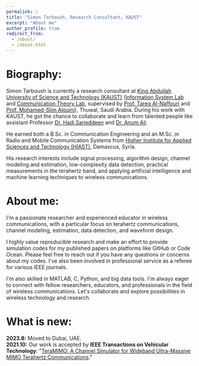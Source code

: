 ```yaml
---
permalink: /
title: "Simon Tarboush, Research Consultant, KAUST"
excerpt: "About me"
author_profile: true
redirect_from: 
  - /about/
  - /about.html
---
```


Biography:
=====
Simon Tarboush is currently a research consultant at [King Abdullah University of Science and Technology (KAUST)](https://www.kaust.edu.sa/en) ([Information System Lab](https://cemse.kaust.edu.sa/isl/about-isl) and [Communication Theory Lab](https://cemse.kaust.edu.sa/ctl), supervised by [Prof. Tareq Al-Naffouri](https://cemse.kaust.edu.sa/isl/people/person/tareq-al-naffouri) and [Prof. Mohamed-Slim Alouini](https://cemse.kaust.edu.sa/ctl/people/person/mohamed-slim-alouini)), Thuwal, Saudi Arabia. During his work with KAUST, he got the chance to collaborate and learn from talented people like assistant Professor [Dr. Hadi Sarieddeen](https://scholar.google.com/citations?user=Y9QHF6wAAAAJ&hl=en) and [Dr. Anum Ali](https://www.anumali.com/).


He earned both a B.Sc. in Communication Engineering and an M.Sc. in Radio and Mobile Communication Systems from [Higher Institute for Applied Sciences and Technology (HIAST)](https://hiast.edu.sy/en), Damascus, Syria.

His research interests include signal processing, algorithm design, channel modeling and estimation, low-complexity data detection, practical measurements in the terahertz band, and applying artificial intelligence and machine learning techniques to wireless communications.

About me:
=====
I'm a passionate researcher and experienced educator in wireless communications, with a particular focus on terahertz communications, channel modeling, estimation, data detection, and waveform design.

I highly value reproducible research and make an effort to provide simulation codes for my published papers on platforms like GitHub or Code Ocean. Please feel free to reach out if you have any questions or concerns about my codes. I've also been involved in professional service as a referee for various IEEE journals.

I'm also skilled in MATLAB, C, Python, and big data tools. I'm always eager to connect with fellow researchers, educators, and professionals in the field of wireless communications. Let's collaborate and explore possibilities in wireless technology and research.

What is new:
=====
**2023.8:**  Moved to Dubai, UAE.\
**2021.10:**  Our work is accepted by **IEEE Transactions on Vehicular Technology**: "[TeraMIMO: A Channel Simulator for Wideband Ultra-Massive MIMO Terahertz Communications](https://ieeexplore.ieee.org/document/9591285)."
